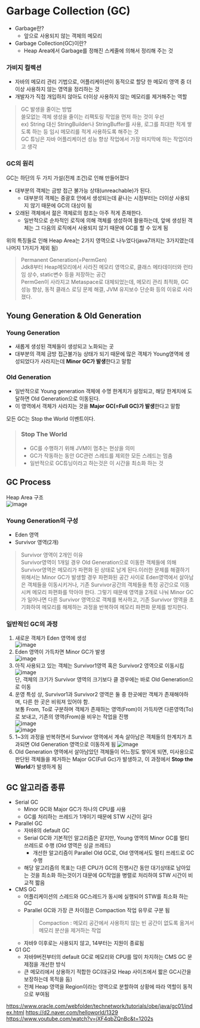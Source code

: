 # Garbage Collection (GC)

- Garbage란?
  - 앞으로 사용되지 않는 객체의 메모리
- Garbage Collection(GC)이란?
  - Heap Area에서 Garbage를 정해진 스케줄에 의해서 정리해 주는 것

### 가비지 컬렉션
- 자바의 메모리 관리 기법으로, 어플리케이션이 동적으로 할당 한 메모리 영역 중 더이상 사용하지 않는 영역을 정리하는 것
- 개발자가 직접 개입하지 않아도 더이상 사용하지 않는 메모리를 제거해주는 역할
  
> GC 발생을 줄이는 방법<br>
> 쓸모없는 객체 생성을 줄이는 리팩토링 작업을 먼저 하는 것이 우선<br>
> ex) String 대신 StringBuilder나 StringBuffer를 사용, 로그를 최대한 적게 쌓도록 하는 등 임시 메모리를 적게 사용하도록 해주는 것<br>
> GC 튜닝은 자바 어플리케이션 성능 향상 작업에서 가장 마지막에 하는 작업이라고 생각

### GC의 원리
GC는 하단의 두 가지 가설(전제 조건)로 인해 만들어졌다

- 대부분의 객체는 금방 접근 불가능 상태(unreachable)가 된다.
  - 대부분의 객체는 중괄호 안에서 생성되는데 끝나는 시점부터는 더이상 사용되지 않기 때문에 GC의 대상이 됨
- 오래된 객체에서 젊은 객체로의 참조는 아주 적게 존재한다.
  - 일반적으로 순차적인 로직에 의해 객체를 생성하여 활용하는데, 앞에 생성된 객체는 그 다음의 로직에서 사용되지 않기 때문에 GC를 할 수 있게 됨

위의 특징들로 인해 Heap Area는 2가지 영역으로 나누었다(java7까지는 3가지였는데 나머지 1가지가 제외 됨)
> Permanent Generation(=PermGen)<br>
> Jdk8부터 Heap메모리에서 사라진  메모리 영역으로, 클래스 메타데이터와 런타임 상수, static변수 등을 저장하는 공간<br>
> PermGen이 사라지고 Metaspace로 대체되었는데, 메모리 관리 최적화, GC 성능 향상, 동적 클래스 로딩 문제 해결, JVM 유지보수 단순화 등의 이유로 사라졌다.<br>

## Young Generation & Old Generation

### Young Generation
- 새롭게 생성된 객체들이 생성되고 노화되는 곳
- 대부분의 객체 금방 접근불가능 상태가 되기 때문에 많은 객체가 Young영역에 생성되었다가 사라지는데 **Minor GC가 발생**한다고 말함

### Old Generation
- 일반적으로 Young generation 객체에 수명 한계치가 설정되고, 해당 한계치에 도달하면 Old Generation으로 이동된다.
- 이 영역에서 객체가 사라지는 것을 **Major GC(=Full GC)가 발생**한다고 말함


모든 GC는 Stop the World 이벤트이다.

>### Stop The World
>- GC를 수행하기 위해 JVM이 멈추는 현상을 의미
>- GC가 작동하는 동안 GC관련 스레드를 제외한 모든 스레드는 멈춤
>- 일반적으로 GC튜닝이라고 하는것은 이 시간을 최소화 하는 것

## GC Process
Heap Area 구조<br>
![image](/java-spring/img/JAVA-SPRING-garbage_collection_heap_area.PNG)


### Young Generation의 구성
- Eden 영역
- Survivor 영역(2개)
> Survivor 영역이 2개인 이유<br>
> Survivor영역이 1개일 경우 Old Generation으로 이동한 객체들에 의해 Survivor영역은 메모리가 파편화 된 상태로 남게 된다.이러한 문제를 해결하기 위해서는 Minor GC가 발생할 경우 파편화된 공간 사이로 Eden영역에서 살아남은 객체들을 이동시키거나, 기존 Survivor공간의 객체들을 특정 공간으로 이동시켜 메모리 파편화를 막아야 한다. 그렇기 때문에 
영역을 2개로 나눠 Minor GC가 일어나면 다른 Survivor 영역으로 객체를 복사하고, 기존 Survivor 영역을 초기화하여 메모리를 해제하는 과정을 반복하여 메모리 파편화 문제를 방지한다.

### 일반적인 GC의 과정
1. 새로운 객체가 Eden 영역에 생성<br>
![image](/java-spring/img/JAVA-SPRING-garbage_collection_process_3.PNG)<br>
2. Eden 영역이 가득차면 Minor GC가 발생<br>
![image](/java-spring/img/JAVA-SPRING-garbage_collection_process_4.PNG)<br>
3. 아직 사용되고 있는 객체는 Survivor1영역 혹은 Survivor2 영역으로 이동시킴 <br>
![image](/java-spring/img/JAVA-SPRING-garbage_collection_process_5.PNG)<br>
단, 객체의 크기가 Survivor 영역의 크기보다 클 경우에는 바로 Old Generation으로 이동
4. 운영 특성 상, Survivor1과 Survivor2 영역은 둘 중 한곳에만 객체가 존재해야하며, 다른 한 곳은 비워져 있어야 함.<br> 보통 From, To로 구분하며 객체가 존재하는 영역(From)이 가득차면 다른영역(To)로 보내고, 기존의 영역(From)을 비우는 작업을 진행<br>
![image](/java-spring/img/JAVA-SPRING-garbage_collection_process_6.PNG)<br>
![image](/java-spring/img/JAVA-SPRING-garbage_collection_process_7.PNG)<br>
5. 1~3의 과정을 반복하면서 Survivor 영역에서 계속 살아남은 객체들의 한계치가 초과되면 Old Generation 영역으로 이동하게 됨
![image](/java-spring/img/JAVA-SPRING-garbage_collection_process_8.PNG)<br>
6. Old Generation 영역에서 살아남았던 객체들이 어느정도 쌓이게 되면, 미사용으로 판단된 객체들을 제거하는 Major GC(Full Gc)가 발생하고, 이 과정에서 **Stop the World**가 발생하게 됨


## GC 알고리즘 종류
- Serial GC
  - Minor GC와 Major GC가 하나의 CPU를 사용
  - GC를 처리하는 쓰레드가 1개이기 때문에 STW 시간이 길다
- Parallel GC
  - 자바8의 default GC
  - Serial GC와 기본적인 알고리즘은 같지만, Young 영역의 Minor GC를 멀티 쓰레드로 수행 (Old 영역은 싱글 쓰레드)
    - 개선한 알고리즘이 Parallel Old GC로, Old 영역에서도 멀티 쓰레드로 GC 수행
  - 해당 알고리즘의 목표는 다른 CPU가 GC의 진행시간 동안 대기상태로 남아있는 것을 최소화 하는것이기 대문에 GC작업을 병렬로 처리하여 STW 시간이 비교적 짧음
- CMS GC
  - 어플리케이션의 스레드와 GC스레드가 동시에 실행되어 STW를 최소화 하는 GC
  - Parallel GC와 가장 큰 차이점은 Compaction 작업 유무로 구분 됨<br>
    > Compaction : 메모리 공간에서 사용하지 않는 빈 공간이 없도록 옮겨서 메모리 분산을 제거하는 작업
  - 자바9 이후로는 사용되지 않고, 14부터는 지원이 종료됨
- G1 GC
  - 자바9버전부터의 default GC로 메모리와 CPU를 많이 차지하는 CMS GC 문제점을 개선한 방식
  - 큰 메모리에서 상용하기 적합한 GC(대규모 Heap 사이즈에서 짧은 GC시간을 보장하는데 목적을 둠)
  - 전체 Heap 영역을 Region이라는 영역으로 분할하여 상황에 따라 역할이 동적으로 부여됨



https://www.oracle.com/webfolder/technetwork/tutorials/obe/java/gc01/index.html
https://d2.naver.com/helloworld/1329
https://www.youtube.com/watch?v=jXF4qbZQnBc&t=1202s
